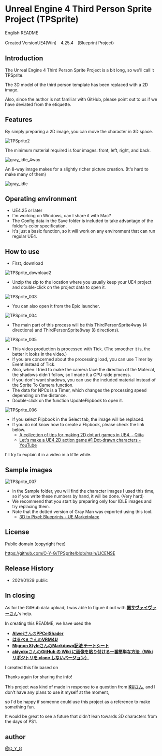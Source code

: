 # Unreal Engine 4 Third Person Sprite Project (TPSprite)
English README

Created VersionUE4(Win)　4.25.4　(Blueprint Project)


## Introduction
The Unreal Engine 4 Third Person Sprite Project is a bit long, so we'll call it TPSprite.

The 3D model of the third person template has been replaced with a 2D image.

Also, since the author is not familiar with GitHub, please point out to us if we have deviated from the etiquette.

## Features
By simply preparing a 2D image, you can move the character in 3D space.

![TPSprite2](https://user-images.githubusercontent.com/62424367/106193927-81586a80-61f1-11eb-9eb9-da26bba331b7.gif)

The minimum material required is four images: front, left, right, and back.

![gray_idle_4way](https://user-images.githubusercontent.com/62424367/106199342-a6041080-61f8-11eb-9e9d-4c766d37dc5f.png)

An 8-way image makes for a slightly richer picture creation. (It's hard to make many of them)

![gray_idle](https://user-images.githubusercontent.com/62424367/106199357-ad2b1e80-61f8-11eb-9474-bc1a0762eda1.png)

## Operating environment
- UE4.25 or later
- I'm working on Windows, can I share it with Mac?
- The Config data in the Save folder is included to take advantage of the folder's color specification.
- It's just a basic function, so it will work on any environment that can run regular UE4.

## How to use
- First, download

![TPSprite_download2](https://user-images.githubusercontent.com/62424367/106183353-75fe4280-61e3-11eb-8b74-b1c2e51bba05.jpg)

- Unzip the zip to the location where you usually keep your UE4 project and double-click on the project data to open it.

![TPSprite_003](https://user-images.githubusercontent.com/62424367/106184384-cfb33c80-61e4-11eb-8abc-1ca02876bae7.jpg)

- You can also open it from the Epic launcher.

![TPSprite_004](https://user-images.githubusercontent.com/62424367/106185900-d773e080-61e6-11eb-9e6d-671cca8a18b1.jpg)

- The main part of this process will be this ThirdPersonSprite4way (4 directions) and ThirdPersonSprite8way (8 directions).

![TPSprite_005](https://user-images.githubusercontent.com/62424367/106186737-0179d280-61e8-11eb-9fb2-f43d51b63993.jpg)

- This video production is processed with Tick. (The smoother it is, the better it looks in the video.)
- If you are concerned about the processing load, you can use Timer by Event instead of Tick.
- Also, when I tried to make the camera face the direction of the Material, the shadows didn't follow, so I made it a CPU-side process.
- If you don't want shadows, you can use the included material instead of the Sprite To Camera function.
- The data for NPCs is a Timer, which changes the processing speed depending on the distance.
- Double-click on the function UpdateFlipbook to open it.

![TPSprite_006](https://user-images.githubusercontent.com/62424367/106187779-697ce880-61e9-11eb-8ea6-cfbc88c0d324.jpg)

- If you select Flipbook in the Select tab, the image will be replaced.
- If you do not know how to create a Flipbook, please check the link below.
  - [A collection of tips for making 2D dot art games in UE4. - Qiita](https://qiita.com/O_Y_G/items/cc1b4920a2b4a6bfd921)
  - [Let's make a UE4 2D action game #1 Dot-drawn characters -YouTube](https://youtu.be/fo3xTxEyq-w)

I'll try to explain it in a video in a little while.

## Sample images
![TPSprite_007](https://user-images.githubusercontent.com/62424367/106200576-88d04180-61fa-11eb-9da4-0b379251f0da.jpg)

- In the Sample folder, you will find the character images I used this time, so if you write these numbers by hand, it will be done. (Very hard)
- We recommend that you start by preparing only four IDLE images and try replacing them.
- Note that the dotted version of Gray Man was exported using this tool.
  - [3D to Pixel: Blueprints - UE Marketplace](https://www.unrealengine.com/marketplace/ja/product/3d-to-pixels)

## License
Public domain (copyright free)

https://github.com/O-Y-G/TPSprite/blob/main/LICENSE

## Release History
- 2021/01/29 public

## In closing
As for the GitHub data upload, I was able to figure it out with [**関サヴァイヴァー**さん](https://twitter.com/seki_survivor/status/1354034438389129216?s=20)'s help.

In creating this README, we have used the
- [**Alwei**さんの**PPCelShader**](https://github.com/alwei/PPCelShader)
- [**はるべぇ**さんの**VRM4U**](https://github.com/ruyo/VRM4U)
- [**Mignon Style**さんの**Markdown記法 チートシート**](https://gist.github.com/mignonstyle/083c9e1651d7734f84c99b8cf49d57fa)
- [**akiyoko**さんの**GitHub の Wiki に画像を貼り付ける一番簡単な方法（Wiki リポジトリを clone しないバージョン）**](https://akiyoko.hatenablog.jp/entry/2016/08/30/051708)

I created this file based on

Thanks again for sharing the info!

This project was kind of made in response to a question from [**KU**さん](https://twitter.com/KUforRPGmv), and I don't have any plans to use it myself at the moment, 

so I'd be happy if someone could use this project as a reference to make something fun.

It would be great to see a future that didn't lean towards 3D characters from the days of PS1.

## author
[@O_Y_G](https://twitter.com/O_Y_G)
